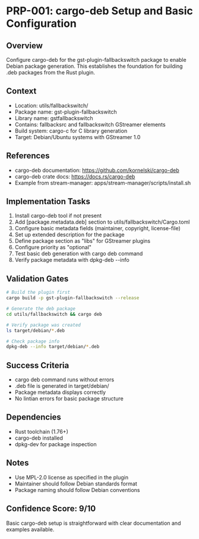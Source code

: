 # PRP-001: cargo-deb Setup and Basic Configuration

## Overview
Configure cargo-deb for the gst-plugin-fallbackswitch package to enable Debian package generation. This establishes the foundation for building .deb packages from the Rust plugin.

## Context
- Location: utils/fallbackswitch/
- Package name: gst-plugin-fallbackswitch
- Library name: gstfallbackswitch
- Contains: fallbacksrc and fallbackswitch GStreamer elements
- Build system: cargo-c for C library generation
- Target: Debian/Ubuntu systems with GStreamer 1.0

## References
- cargo-deb documentation: https://github.com/kornelski/cargo-deb
- cargo-deb crate docs: https://docs.rs/cargo-deb
- Example from stream-manager: apps/stream-manager/scripts/install.sh

## Implementation Tasks
1. Install cargo-deb tool if not present
2. Add [package.metadata.deb] section to utils/fallbackswitch/Cargo.toml
3. Configure basic metadata fields (maintainer, copyright, license-file)
4. Set up extended description for the package
5. Define package section as "libs" for GStreamer plugins
6. Configure priority as "optional"
7. Test basic deb generation with cargo deb command
8. Verify package metadata with dpkg-deb --info

## Validation Gates
```bash
# Build the plugin first
cargo build -p gst-plugin-fallbackswitch --release

# Generate the deb package
cd utils/fallbackswitch && cargo deb

# Verify package was created
ls target/debian/*.deb

# Check package info
dpkg-deb --info target/debian/*.deb
```

## Success Criteria
- cargo deb command runs without errors
- .deb file is generated in target/debian/
- Package metadata displays correctly
- No lintian errors for basic package structure

## Dependencies
- Rust toolchain (1.76+)
- cargo-deb installed
- dpkg-dev for package inspection

## Notes
- Use MPL-2.0 license as specified in the plugin
- Maintainer should follow Debian standards format
- Package naming should follow Debian conventions

## Confidence Score: 9/10
Basic cargo-deb setup is straightforward with clear documentation and examples available.